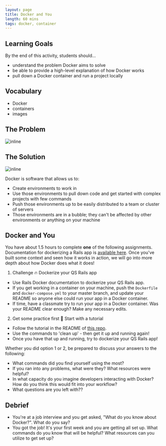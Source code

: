 ```yaml
---
layout: page
title: Docker and You
length: 60 mins
tags: docker, container
---
```


## Learning Goals

By the end of this activity, students should...
- understand the problem Docker aims to solve
- be able to provide a high-level explanation of how Docker works
- pull down a Docker container and run a project locally

## Vocabulary

- Docker
- containers
- images

## The Problem

![inline](https://media.makeameme.org/created/it-works-on-5b27d8.jpg)

## The Solution

![inline](https://msdnshared.blob.core.windows.net/media/2017/10/docker.png)

Docker is software that allows us to:
- Create environments to work in
- Use those environments to pull down code and get started with complex projects with  few commands  
- Push those environments up to be easily distributed to a team or cluster of servers
- Those environments are in a bubble; they can't be affected by other environments or anything on your machine

## Docker and You

You have about 1.5 hours to complete **one** of the following assignments. Documentation for dockerizing a Rails app is [available here](https://docs.docker.com/compose/rails/). Once you've built some context and seen how it works in action, we will go into more depth about how Docker does what it does!

1. Challenge 🔥 Dockerize your QS Rails app
  - Use Rails Docker documentation to dockerize your QS Rails app.
  - If you get working in a container on your machine, push the `Dockerfile` and `docker-compose.yml` to your master branch, and update your README so anyone else could run your app in a Docker container.
  - If time, have a classmate try to run your app in a Docker container. Was your README clear enough? Make any necessary edits.

2. Get some practice first 🦄 Start with a tutorial
  - Follow the tutorial in the README of [this repo](https://github.com/ameseee/docker-rails-api).
  - Use the commands to 'clean up' - then get it up and running again!
  - Once you have that up and running, try to dockerize your QS Rails app!

Whether you did option 1 or 2, be prepared to discuss your answers to the following:
- What commands did you find yourself using the most?
- If you ran into any problems, what were they? What resources were helpful?
- In what capacity do you imagine developers interacting with Docker? How do you think this would fit into your workflow?
- What questions are you left with??

## Debrief

* You're at a job interview and you get asked, "What do you know about Docker?". What do you say?
* You got the job! It's your first week and you are getting all set up. What commands do you know that will be helpful? What resources can you utilize to get set up?
